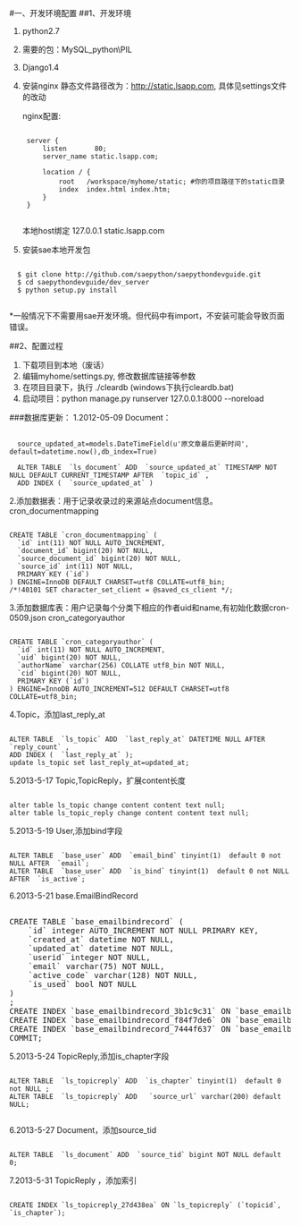 #一、开发环境配置
##1、开发环境
1. python2.7
2. 需要的包：MySQL_python\PIL
3. Django1.4
4. 安装nginx
 静态文件路径改为：http://static.lsapp.com, 具体见settings文件的改动

	nginx配置:
	<pre><code>
 	server {
        listen       80;
        server_name static.lsapp.com;
 
        location / {
            root   /workspace/myhome/static; #你的项目路径下的static目录
            index  index.html index.htm;
        }
    }
 	</code></pre>

	本地host绑定
	127.0.0.1 static.lsapp.com
5. 安装sae本地开发包
  <pre><code>
  $ git clone http://github.com/saepython/saepythondevguide.git
  $ cd saepythondevguide/dev_server
  $ python setup.py install
  </code></pre>
  *一般情况下不需要用sae开发环境。但代码中有import，不安装可能会导致页面错误。
  
##2、配置过程
1. 下载项目到本地（废话）
2. 编辑myhome/settings.py, 修改数据库链接等参数
3. 在项目目录下，执行 ./cleardb (windows下执行cleardb.bat)
4. 启动项目：python manage.py runserver 127.0.0.1:8000 --noreload

###数据库更新：
1.2012-05-09
Document： 
<pre><code>
  source_updated_at=models.DateTimeField(u'原文章最后更新时间', default=datetime.now(),db_index=True)
  
  ALTER TABLE  `ls_document` ADD  `source_updated_at` TIMESTAMP NOT NULL DEFAULT CURRENT_TIMESTAMP AFTER  `topic_id` ,
  ADD INDEX (  `source_updated_at` )
</code></pre>

2.添加数据表：用于记录收录过的来源站点document信息。
cron_documentmapping
<pre><code>
CREATE TABLE `cron_documentmapping` (
  `id` int(11) NOT NULL AUTO_INCREMENT,
  `document_id` bigint(20) NOT NULL,
  `source_document_id` bigint(20) NOT NULL,
  `source_id` int(11) NOT NULL,
  PRIMARY KEY (`id`)
) ENGINE=InnoDB DEFAULT CHARSET=utf8 COLLATE=utf8_bin;
/*!40101 SET character_set_client = @saved_cs_client */;
</code></pre>

3.添加数据库表：用户记录每个分类下相应的作者uid和name,有初始化数据cron-0509.json
cron_categoryauthor
<pre><code>
CREATE TABLE `cron_categoryauthor` (
  `id` int(11) NOT NULL AUTO_INCREMENT,
  `uid` bigint(20) NOT NULL,
  `authorName` varchar(256) COLLATE utf8_bin NOT NULL,
  `cid` bigint(20) NOT NULL,
  PRIMARY KEY (`id`)
) ENGINE=InnoDB AUTO_INCREMENT=512 DEFAULT CHARSET=utf8 COLLATE=utf8_bin;
</code></pre>

4.Topic，添加last_reply_at
<pre><code>
ALTER TABLE  `ls_topic` ADD  `last_reply_at` DATETIME NULL AFTER  `reply_count` ,
ADD INDEX (  `last_reply_at` );
update ls_topic set last_reply_at=updated_at;
</code></pre>

5.2013-5-17
Topic,TopicReply，扩展content长度
<pre><code>
alter table ls_topic change content content text null;
alter table ls_topic_reply change content content text null;
</code></pre>

5.2013-5-19
User,添加bind字段
<pre><code>
ALTER TABLE  `base_user` ADD  `email_bind` tinyint(1)  default 0 not NULL AFTER  `email`;
ALTER TABLE  `base_user` ADD  `is_bind` tinyint(1)  default 0 not NULL AFTER  `is_active`;
</code></pre>

6.2013-5-21
base.EmailBindRecord
<pre></code>
CREATE TABLE `base_emailbindrecord` (
    `id` integer AUTO_INCREMENT NOT NULL PRIMARY KEY,
    `created_at` datetime NOT NULL,
    `updated_at` datetime NOT NULL,
    `userid` integer NOT NULL,
    `email` varchar(75) NOT NULL,
    `active_code` varchar(128) NOT NULL,
    `is_used` bool NOT NULL
)
;
CREATE INDEX `base_emailbindrecord_3b1c9c31` ON `base_emailbindrecord` (`created_at`);
CREATE INDEX `base_emailbindrecord_f84f7de6` ON `base_emailbindrecord` (`updated_at`);
CREATE INDEX `base_emailbindrecord_7444f637` ON `base_emailbindrecord` (`userid`);
COMMIT;
</code></pre>

5.2013-5-24
TopicReply,添加is_chapter字段
<pre><code>
ALTER TABLE  `ls_topicreply` ADD  `is_chapter` tinyint(1)  default 0 not NULL ;
ALTER TABLE  `ls_topicreply` ADD   `source_url` varchar(200) default  NULL;

</code></pre>

6.2013-5-27
Document，添加source_tid
<pre><code>
ALTER TABLE  `ls_document` ADD  `source_tid` bigint NOT NULL default 0;
</code></pre>

7.2013-5-31
TopicReply ，添加索引
<pre><code>
CREATE INDEX `ls_topicreply_27d438ea` ON `ls_topicreply` (`topicid`, `is_chapter`);
</code></pre>